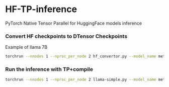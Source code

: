 # HF-TP-inference
PyTorch Native Tensor Parallel for HuggingFace models inference

### Convert HF checkpoints to DTensor Checkpoints

Example of llama 7B

```bash
torchrun --nnodes 1 --nproc_per_node 2 hf_convertor.py --model_name meta-llama/Llama-2-7b-chat-hf --save_checkpoint_dir hf-dtensor-checkpoints
```

### Run the inference with TP+compile


```bash
torchrun --nnodes 1 --nproc_per_node 2 llama-simple.py --model_name meta-llama/Llama-2-7b-chat-hf --checkpoint_dir hf-dtensor-checkpoints

```